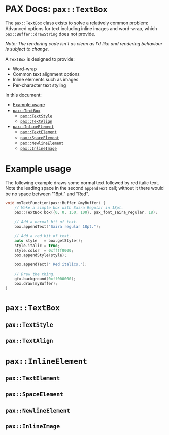 # PAX Docs: `pax::TextBox`

The `pax::TextBox` class exists to solve a relatively common problem:
Advanced options for text including inline images and word-wrap,
which `pax::Buffer::drawString` does not provide.

*Note: The rendering code isn't as clean as I'd like and rendering behaviour is subject to change.*

A `TextBox` is designed to provide:
- Word-wrap
- Common text alignment options
- Inline elements such as images
- Per-character text styling

In this document:
- [Example usage](#example-usage)
- [`pax::TextBox`](#paxtextbox)
	- [`pax::TextStyle`](#paxtextstyle)
	- [`pax::TextAlign`](#paxtextalign)
- [`pax::InlineElement`](#paxinlineelement)
  - [`pax::TextElement`](#paxtextelement)
  - [`pax::SpaceElement`](#paxspaceelement)
  - [`pax::NewlineElement`](#paxnewlineelement)
  - [`pax::InlineImage`](#paxinlineimage)



# Example usage
The following example draws some normal text followed by red italic text.
Note the leading space in the second `appendText` call; without it there would be no space between "18pt." and "Red".
```cpp
void myTextFunction(pax::Buffer &myBuffer) {
	// Make a simple box with Saira Regular in 18pt.
	pax::TextBox box({0, 0, 150, 100}, pax_font_saira_regular, 18);
	
	// Add a normal bit of text.
	box.appendText("Saira regular 18pt.");
	
	// Add a red bit of text.
	auto style   = box.getStyle();
	style.italic = true;
	style.color  = 0xffff0000;
	box.appendStyle(style);
	
	box.appendText(" Red italics.");
	
	// Draw the thing.
	gfx.background(0xff000000);
	box.draw(myBuffer);
}
```



# `pax::TextBox`
## `pax::TextStyle`
## `pax::TextAlign`



# `pax::InlineElement`
## `pax::TextElement`
## `pax::SpaceElement`
## `pax::NewlineElement`
## `pax::InlineImage`
